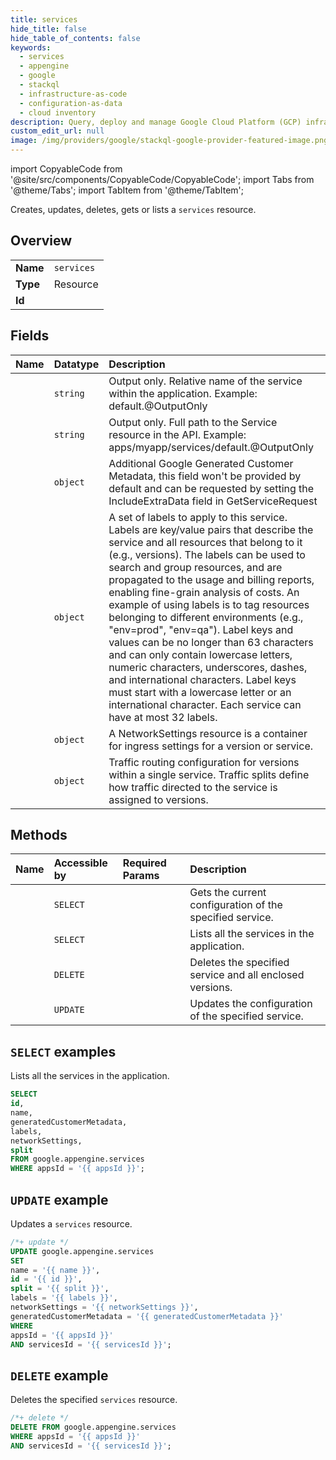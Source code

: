 ```yaml
---
title: services
hide_title: false
hide_table_of_contents: false
keywords:
  - services
  - appengine
  - google
  - stackql
  - infrastructure-as-code
  - configuration-as-data
  - cloud inventory
description: Query, deploy and manage Google Cloud Platform (GCP) infrastructure and resources using SQL
custom_edit_url: null
image: /img/providers/google/stackql-google-provider-featured-image.png
---
```


import CopyableCode from '@site/src/components/CopyableCode/CopyableCode';
import Tabs from '@theme/Tabs';
import TabItem from '@theme/TabItem';

Creates, updates, deletes, gets or lists a <code>services</code> resource.

## Overview
<table><tbody>
<tr><td><b>Name</b></td><td><code>services</code></td></tr>
<tr><td><b>Type</b></td><td>Resource</td></tr>
<tr><td><b>Id</b></td><td><CopyableCode code="google.appengine.services" /></td></tr>
</tbody></table>

## Fields
| Name | Datatype | Description |
|:-----|:---------|:------------|
| <CopyableCode code="id" /> | `string` | Output only. Relative name of the service within the application. Example: default.@OutputOnly |
| <CopyableCode code="name" /> | `string` | Output only. Full path to the Service resource in the API. Example: apps/myapp/services/default.@OutputOnly |
| <CopyableCode code="generatedCustomerMetadata" /> | `object` | Additional Google Generated Customer Metadata, this field won't be provided by default and can be requested by setting the IncludeExtraData field in GetServiceRequest |
| <CopyableCode code="labels" /> | `object` | A set of labels to apply to this service. Labels are key/value pairs that describe the service and all resources that belong to it (e.g., versions). The labels can be used to search and group resources, and are propagated to the usage and billing reports, enabling fine-grain analysis of costs. An example of using labels is to tag resources belonging to different environments (e.g., "env=prod", "env=qa"). Label keys and values can be no longer than 63 characters and can only contain lowercase letters, numeric characters, underscores, dashes, and international characters. Label keys must start with a lowercase letter or an international character. Each service can have at most 32 labels. |
| <CopyableCode code="networkSettings" /> | `object` | A NetworkSettings resource is a container for ingress settings for a version or service. |
| <CopyableCode code="split" /> | `object` | Traffic routing configuration for versions within a single service. Traffic splits define how traffic directed to the service is assigned to versions. |

## Methods
| Name | Accessible by | Required Params | Description |
|:-----|:--------------|:----------------|:------------|
| <CopyableCode code="get" /> | `SELECT` | <CopyableCode code="appsId, servicesId" /> | Gets the current configuration of the specified service. |
| <CopyableCode code="list" /> | `SELECT` | <CopyableCode code="appsId" /> | Lists all the services in the application. |
| <CopyableCode code="delete" /> | `DELETE` | <CopyableCode code="appsId, servicesId" /> | Deletes the specified service and all enclosed versions. |
| <CopyableCode code="patch" /> | `UPDATE` | <CopyableCode code="appsId, servicesId" /> | Updates the configuration of the specified service. |

## `SELECT` examples

Lists all the services in the application.

```sql
SELECT
id,
name,
generatedCustomerMetadata,
labels,
networkSettings,
split
FROM google.appengine.services
WHERE appsId = '{{ appsId }}'; 
```

## `UPDATE` example

Updates a <code>services</code> resource.

```sql
/*+ update */
UPDATE google.appengine.services
SET 
name = '{{ name }}',
id = '{{ id }}',
split = '{{ split }}',
labels = '{{ labels }}',
networkSettings = '{{ networkSettings }}',
generatedCustomerMetadata = '{{ generatedCustomerMetadata }}'
WHERE 
appsId = '{{ appsId }}'
AND servicesId = '{{ servicesId }}';
```

## `DELETE` example

Deletes the specified <code>services</code> resource.

```sql
/*+ delete */
DELETE FROM google.appengine.services
WHERE appsId = '{{ appsId }}'
AND servicesId = '{{ servicesId }}';
```
